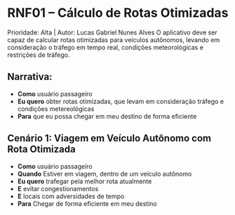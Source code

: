 # RNF01 – Cálculo de Rotas Otimizadas
Prioridade: Alta | Autor: Lucas Gabriel Nunes Alves
O aplicativo deve ser capaz de calcular rotas otimizadas para veículos autônomos, levando em consideração o tráfego em tempo real, condições meteorológicas e restrições de tráfego.

## Narrativa:
- **Como** usuário passageiro
- **Eu quero** obter rotas otimizadas, que levam em consideração tráfego e condições metereológicas
- **Para** que eu possa chegar em meu destino de forma eficiente

## Cenário 1: Viagem em Veículo Autônomo com Rota Otimizada
- **Como** usuário passageiro
- **Quando** Estiver em viagem, dentro de um veículo autônomo
- **Eu quero** trafegar pela melhor rota atualmente
- **E** evitar congestionamentos
- **E** locais com adversidades de tempo
- **Para** Chegar de forma eficiente em meu destino